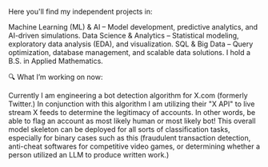 Here you'll find my independent projects in:

Machine Learning (ML) & AI – Model development, predictive analytics, and AI-driven simulations.
Data Science & Analytics – Statistical modeling, exploratory data analysis (EDA), and visualization.
SQL & Big Data – Query optimization, database management, and scalable data solutions.
I hold a B.S. in Applied Mathematics.

🔍 What I’m working on now:

Currently I am engineering a bot detection algorithm for X.com (formerly Twitter.) In conjunction with this algorithm I am utilizing their "X API" to live stream
X feeds to determine the legitimacy of accounts. In other words, be able to flag an account as most likely human or most likely bot! This overall model skeleton
can be deployed for all sorts of classification tasks, especially for binary cases such as this (fraudulent transaction detection, anti-cheat softwares for competitive video games, or
determining whether a person utilized an LLM to produce written work.)
<!---
gjones01/gjones01 is a ✨ special ✨ repository because its `README.md` (this file) appears on your GitHub profile.
You can click the Preview link to take a look at your changes.
--->
